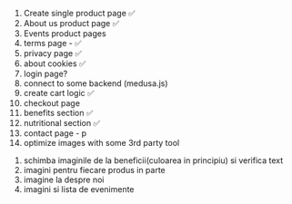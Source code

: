 1. Create single product page ✅
2. About us product page ✅
3. Events product pages
4. terms page - ✅
5. privacy page ✅
6. about cookies ✅
7. login page?
8. connect to some backend (medusa.js)
9. create cart logic ✅
10. checkout page
11. benefits section ✅
12. nutritional section ✅
13. contact page - p
14. optimize images with some 3rd party tool

<!-- adriana -->

1. schimba imaginile de la beneficii(culoarea in principiu) si verifica text
2. imagini pentru fiecare produs in parte
3. imagine la despre noi
4. imagini si lista de evenimente
